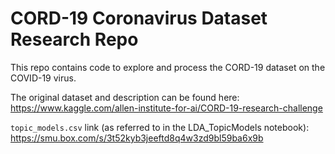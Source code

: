 # CORD-19 Coronavirus Dataset Research Repo

This repo contains code to explore and process the CORD-19 dataset on the COVID-19 virus.

The original dataset and description can be found here: https://www.kaggle.com/allen-institute-for-ai/CORD-19-research-challenge

`topic_models.csv` link (as referred to in the LDA_TopicModels notebook): https://smu.box.com/s/3t52kyb3jeeftd8q4w3zd9bl59ba6x9b
